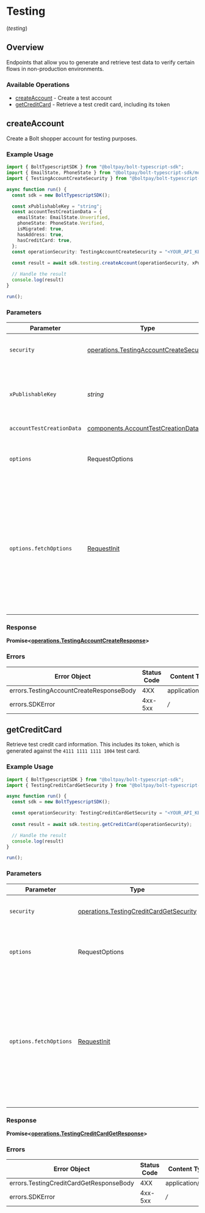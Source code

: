 # Testing
(*testing*)

## Overview

Endpoints that allow you to generate and retrieve test data to verify certain
flows in non-production environments.


### Available Operations

* [createAccount](#createaccount) - Create a test account
* [getCreditCard](#getcreditcard) - Retrieve a test credit card, including its token

## createAccount

Create a Bolt shopper account for testing purposes.


### Example Usage

```typescript
import { BoltTypescriptSDK } from "@boltpay/bolt-typescript-sdk";
import { EmailState, PhoneState } from "@boltpay/bolt-typescript-sdk/models/components";
import { TestingAccountCreateSecurity } from "@boltpay/bolt-typescript-sdk/models/operations";

async function run() {
  const sdk = new BoltTypescriptSDK();

  const xPublishableKey = "string";
  const accountTestCreationData = {
    emailState: EmailState.Unverified,
    phoneState: PhoneState.Verified,
    isMigrated: true,
    hasAddress: true,
    hasCreditCard: true,
  };
  const operationSecurity: TestingAccountCreateSecurity = "<YOUR_API_KEY_HERE>";
  
  const result = await sdk.testing.createAccount(operationSecurity, xPublishableKey, accountTestCreationData);

  // Handle the result
  console.log(result)
}

run();
```

### Parameters

| Parameter                                                                                                                                                                      | Type                                                                                                                                                                           | Required                                                                                                                                                                       | Description                                                                                                                                                                    |
| ------------------------------------------------------------------------------------------------------------------------------------------------------------------------------ | ------------------------------------------------------------------------------------------------------------------------------------------------------------------------------ | ------------------------------------------------------------------------------------------------------------------------------------------------------------------------------ | ------------------------------------------------------------------------------------------------------------------------------------------------------------------------------ |
| `security`                                                                                                                                                                     | [operations.TestingAccountCreateSecurity](../../models/operations/testingaccountcreatesecurity.md)                                                                             | :heavy_check_mark:                                                                                                                                                             | The security requirements to use for the request.                                                                                                                              |
| `xPublishableKey`                                                                                                                                                              | *string*                                                                                                                                                                       | :heavy_check_mark:                                                                                                                                                             | The publicly viewable identifier used to identify a merchant division.                                                                                                         |
| `accountTestCreationData`                                                                                                                                                      | [components.AccountTestCreationData](../../models/components/accounttestcreationdata.md)                                                                                       | :heavy_check_mark:                                                                                                                                                             | N/A                                                                                                                                                                            |
| `options`                                                                                                                                                                      | RequestOptions                                                                                                                                                                 | :heavy_minus_sign:                                                                                                                                                             | Used to set various options for making HTTP requests.                                                                                                                          |
| `options.fetchOptions`                                                                                                                                                         | [RequestInit](https://developer.mozilla.org/en-US/docs/Web/API/Request/Request#options)                                                                                        | :heavy_minus_sign:                                                                                                                                                             | Options that are passed to the underlying HTTP request. This can be used to inject extra headers for examples. All `Request` options, except `method` and `body`, are allowed. |


### Response

**Promise<[operations.TestingAccountCreateResponse](../../models/operations/testingaccountcreateresponse.md)>**
### Errors

| Error Object                            | Status Code                             | Content Type                            |
| --------------------------------------- | --------------------------------------- | --------------------------------------- |
| errors.TestingAccountCreateResponseBody | 4XX                                     | application/json                        |
| errors.SDKError                         | 4xx-5xx                                 | */*                                     |

## getCreditCard

Retrieve test credit card information. This includes its token, which is
generated against the `4111 1111 1111 1004` test card.


### Example Usage

```typescript
import { BoltTypescriptSDK } from "@boltpay/bolt-typescript-sdk";
import { TestingCreditCardGetSecurity } from "@boltpay/bolt-typescript-sdk/models/operations";

async function run() {
  const sdk = new BoltTypescriptSDK();

  const operationSecurity: TestingCreditCardGetSecurity = "<YOUR_API_KEY_HERE>";
  
  const result = await sdk.testing.getCreditCard(operationSecurity);

  // Handle the result
  console.log(result)
}

run();
```

### Parameters

| Parameter                                                                                                                                                                      | Type                                                                                                                                                                           | Required                                                                                                                                                                       | Description                                                                                                                                                                    |
| ------------------------------------------------------------------------------------------------------------------------------------------------------------------------------ | ------------------------------------------------------------------------------------------------------------------------------------------------------------------------------ | ------------------------------------------------------------------------------------------------------------------------------------------------------------------------------ | ------------------------------------------------------------------------------------------------------------------------------------------------------------------------------ |
| `security`                                                                                                                                                                     | [operations.TestingCreditCardGetSecurity](../../models/operations/testingcreditcardgetsecurity.md)                                                                             | :heavy_check_mark:                                                                                                                                                             | The security requirements to use for the request.                                                                                                                              |
| `options`                                                                                                                                                                      | RequestOptions                                                                                                                                                                 | :heavy_minus_sign:                                                                                                                                                             | Used to set various options for making HTTP requests.                                                                                                                          |
| `options.fetchOptions`                                                                                                                                                         | [RequestInit](https://developer.mozilla.org/en-US/docs/Web/API/Request/Request#options)                                                                                        | :heavy_minus_sign:                                                                                                                                                             | Options that are passed to the underlying HTTP request. This can be used to inject extra headers for examples. All `Request` options, except `method` and `body`, are allowed. |


### Response

**Promise<[operations.TestingCreditCardGetResponse](../../models/operations/testingcreditcardgetresponse.md)>**
### Errors

| Error Object                            | Status Code                             | Content Type                            |
| --------------------------------------- | --------------------------------------- | --------------------------------------- |
| errors.TestingCreditCardGetResponseBody | 4XX                                     | application/json                        |
| errors.SDKError                         | 4xx-5xx                                 | */*                                     |
